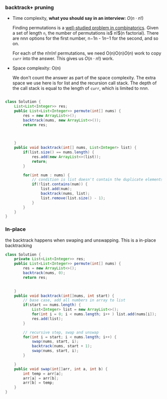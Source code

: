 ### backtrack+ pruning

- Time complexity, **what you should say in an interview:** $O(n⋅n!)$

  Finding permutations is a [well-studied problem in combinatorics](https://en.wikipedia.org/wiki/Permutation). Given a set of length `n`, the number of permutations is$ n!$(n factorial). There are nn*n* options for the first number, n−1n - 1*n*−1 for the second, and so on.

  For each of the n!n!*n*! permutations, we need O(n)O(n)*O*(*n*) work to copy `curr` into the answer. This gives us $O(n⋅n!)$ work.

- Space complexity: O(n)

  We don't count the answer as part of the space complexity. The extra space we use here is for  list and the recursion call stack. The depth of the call stack is equal to the length of `curr`, which is limited to nn*n*.

```java

class Solution {
    List<List<Integer>> res;
    public List<List<Integer>> permute(int[] nums) {
        res = new ArrayList<>();
        backtrack(nums, new ArrayList<>());
        return res;

        
        
    }
    public void backtrack(int[] nums, List<Integer> list) {
        if(list.size() == nums.length) {
            res.add(new ArrayList<>(list));
            return;
        }

        for(int num : nums) {
            // condition is list doesn't contain the duplicate elements
            if(!list.contains(num)) {
                list.add(num);
                backtrack(nums, list); 
                list.remove(list.size() - 1);
            }
        }
    }
}
```



### In-place

the backtrack happens when swaping and unswapping. This is a in-place backtracking

```java
class Solution {
    private List<List<Integer>> res;
    public List<List<Integer>> permute(int[] nums) {
        res = new ArrayList<>();
        backtrack(nums, 0);
        return res;

        
    }
    public void backtrack(int[]nums, int start) {
        // base case, add all numbers in array to list
        if(start == nums.length) {
            List<Integer> list = new ArrayList<>();
            for(int i = 0; i < nums.length; i++ ) list.add(nums[i]);
            res.add(list);
        }

        // recursive step, swap and unswap
        for(int i = start; i < nums.length; i++) {
            swap(nums, start, i);
            backtrack(nums, start + 1);
            swap(nums, start, i);
        }

    }
    public void swap(int[]arr, int a, int b) {
        int temp = arr[a];
        arr[a] = arr[b];
        arr[b] = temp;
    }
}
```

